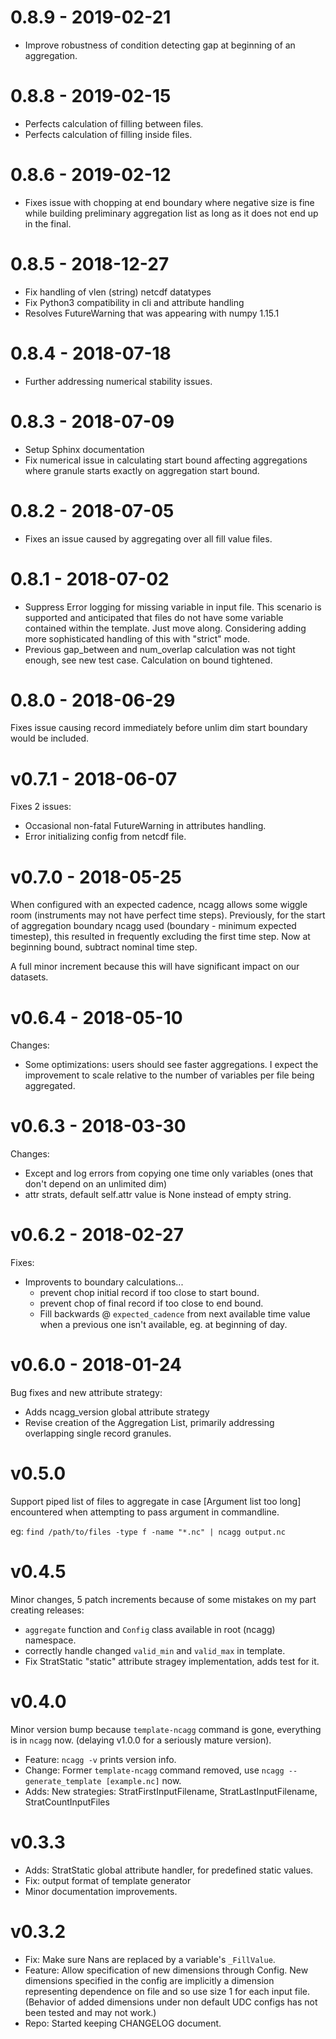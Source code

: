 # 0.8.9 - 2019-02-21

 - Improve robustness of condition detecting gap at beginning
    of an aggregation.

# 0.8.8 - 2019-02-15

 - Perfects calculation of filling between files.
 - Perfects calculation of filling inside files. 

# 0.8.6 - 2019-02-12

 - Fixes issue with chopping at end boundary where negative size
    is fine while building preliminary aggregation list as long as
    it does not end up in the final.

# 0.8.5 - 2018-12-27

 - Fix handling of vlen (string) netcdf datatypes
 - Fix Python3 compatibility in cli and attribute handling
 - Resolves FutureWarning that was appearing with numpy 1.15.1

# 0.8.4 - 2018-07-18

- Further addressing numerical stability issues.

# 0.8.3 - 2018-07-09

- Setup Sphinx documentation
- Fix numerical issue in calculating start bound affecting
    aggregations where granule starts exactly on aggregation
    start bound.

# 0.8.2 - 2018-07-05

- Fixes an issue caused by aggregating over all fill value files.

# 0.8.1 - 2018-07-02

- Suppress Error logging for missing variable in input file.
    This scenario is supported and anticipated that files do 
    not have some variable contained within the template. Just
    move along. Considering adding more sophisticated handling
    of this with "strict" mode.
- Previous gap_between and num_overlap calculation was not tight
    enough, see new test case. Calculation on bound tightened.
    
# 0.8.0 - 2018-06-29

Fixes issue causing record immediately before unlim
dim start boundary would be included. 

# v0.7.1 - 2018-06-07

Fixes 2 issues:
 - Occasional non-fatal FutureWarning in attributes handling.
 - Error initializing config from netcdf file.

# v0.7.0 - 2018-05-25

When configured with an expected cadence, ncagg allows
some wiggle room (instruments may not have perfect time
steps). Previously, for the start of aggregation boundary
ncagg used (boundary - minimum expected timestep), this 
resulted in frequently excluding the first time step. Now
at beginning bound, subtract nominal time step.

A full minor increment because this will have significant
impact on our datasets. 

# v0.6.4 - 2018-05-10

Changes:
 - Some optimizations: users should see faster aggregations.
    I expect the improvement to scale relative to the number
    of variables per file being aggregated. 

# v0.6.3 - 2018-03-30

Changes:
 - Except and log errors from copying one time only variables
    (ones that don't depend on an unlimited dim)
 - attr strats, default self.attr value is None instead of
    empty string.

# v0.6.2 - 2018-02-27

Fixes:
 - Improvents to boundary calculations...
    - prevent chop initial record if too close to start bound.
    - prevent chop of final record if too close to end bound.
    - Fill backwards @ `expected_cadence` from next available
        time value when a previous one isn't available, eg. at
        beginning of day.

# v0.6.0 - 2018-01-24

Bug fixes and new attribute strategy:

 - Adds ncagg_version global attribute strategy
 - Revise creation of the Aggregation List, primarily addressing overlapping
    single record granules.

# v0.5.0

Support piped list of files to aggregate in case [Argument list too long] encountered
when attempting to pass argument in commandline.

eg: `find /path/to/files -type f -name "*.nc" | ncagg output.nc`

# v0.4.5

Minor changes, 5 patch increments because of some mistakes on my part creating releases:

- `aggregate` function and `Config` class available in root (ncagg) namespace.
- correctly handle changed `valid_min` and `valid_max` in template.
- Fix StratStatic "static" attribute stragey implementation, adds test for it.

# v0.4.0

Minor version bump because `template-ncagg` command is gone, everything
is in `ncagg` now. (delaying v1.0.0 for a seriously mature version).

- Feature: `ncagg -v` prints version info.
- Change: Former `template-ncagg` command removed, use `ncagg --generate_template [example.nc]` now.
- Adds: New strategies: StratFirstInputFilename, StratLastInputFilename, StratCountInputFiles


# v0.3.3

- Adds: StratStatic global attribute handler, for predefined static values.
- Fix: output format of template generator
- Minor documentation improvements.


# v0.3.2

- Fix: Make sure Nans are replaced by a variable's `_FillValue`.
- Feature: Allow specification of new dimensions through Config.
    New dimensions specified in the config are implicitly a dimension
    representing dependence on file and so use size 1 for each input 
    file. (Behavior of added dimensions under non default UDC configs
    has not been tested and may not work.)
- Repo: Started keeping CHANGELOG document.
